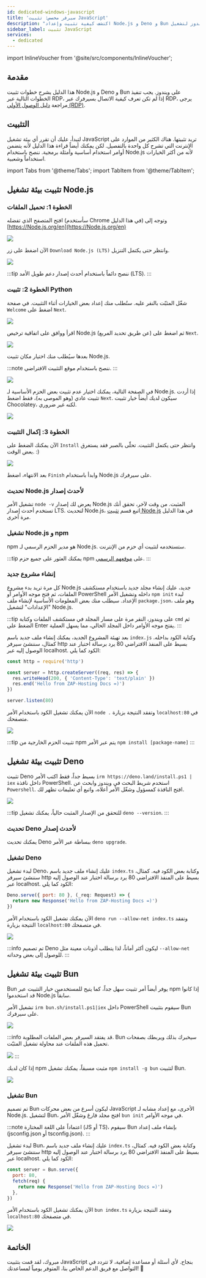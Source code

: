 ```yaml
---
id: dedicated-windows-javascript
title: 'سيرفر مخصص: تثبيت JavaScript'
description: "اكتشف كيفية تثبيت وإعداد Node.js و Deno و Bun على ويندوز لتشغيل JavaScript بكفاءة → تعلّم المزيد الآن"
sidebar_label: تثبيت JavaScript
services:
  - dedicated
---
```


import InlineVoucher from '@site/src/components/InlineVoucher';

## مقدمة

هذا الدليل يشرح خطوات تثبيت Node.js و Deno و Bun على ويندوز. يجب تنفيذ الخطوات التالية عبر RDP، إذا لم تكن تعرف كيفية الاتصال بسيرفرك عبر RDP، يرجى مراجعة [دليل الوصول الأولي (RDP)](vserver-windows-userdp.md).

<InlineVoucher />

## التثبيت

لتبدأ، عليك أن تقرر أي بيئة تشغيل JavaScript تريد تثبيتها. هناك الكثير من الموارد على الإنترنت التي تشرح كل واحدة بالتفصيل. لكن يمكنك أيضاً قراءة هذا الدليل لأنه يتضمن أوامر استخدام أساسية وأمثلة برمجية. ننصح باستخدام Node.js لأنه من أكثر الخيارات استخداماً وشعبية.

import Tabs from '@theme/Tabs';
import TabItem from '@theme/TabItem';

<Tabs>
<TabItem value="Node.js Runtime" label="Node.js" default>

## تثبيت بيئة تشغيل Node.js

### الخطوة 1: تحميل الملفات
افتح المتصفح الذي تفضله (سأستخدم Chrome في هذا الدليل) وتوجه إلى [https://Node.js.org/en](https://Node.js.org/en)

![](https://screensaver01.zap-hosting.com/index.php/s/FXEML6xiCedS7Nq/preview)

الآن اضغط على زر `Download Node.js (LTS)` وانتظر حتى يكتمل التنزيل.

![](https://screensaver01.zap-hosting.com/index.php/s/EwjMejMYykPCQRQ/preview)

:::tip
ننصح دائماً باستخدام أحدث إصدار دعم طويل الأمد (LTS).
:::

### الخطوة 2: تثبيت Python
شغّل المثبّت بالنقر عليه. ستُطلب منك إعداد بعض الخيارات أثناء التثبيت. في صفحة `Welcome` اضغط على `Next`.

![](https://screensaver01.zap-hosting.com/index.php/s/4kZo7AFbMk58c2E/preview)

اقرأ ووافق على اتفاقية ترخيص Node.js (عن طريق تحديد المربع) ثم اضغط على `Next`.

![](https://screensaver01.zap-hosting.com/index.php/s/sDNjGj7fCqHRFGp/preview)

بعدها سيُطلب منك اختيار مكان تثبيت Node.js.

:::note
ننصح باستخدام موقع التثبيت الافتراضي.
:::

![](https://screensaver01.zap-hosting.com/index.php/s/L2wNRLFfEo3H6wn/preview)

في الصفحة التالية، يمكنك اختيار عدم تثبيت بعض الحزم الأساسية لـ Node.js. إذا أردت تثبيت عادي (وهو الموصى به)، فقط اضغط `Next`. سيكون لديك أيضاً خيار تثبيت Chocolatey، لكنه غير ضروري.

![](https://screensaver01.zap-hosting.com/index.php/s/y6ssQbn2psE5sFt/preview)

### الخطوة 3: إكمال التثبيت
الآن يمكنك الضغط على `Install` وانتظر حتى يكتمل التثبيت. تحلّى بالصبر فقد يستغرق بعض الوقت. :)

![](https://screensaver01.zap-hosting.com/index.php/s/Bdr4pfwS2HRoaS2/preview)

بعد الانتهاء، اضغط `Finish` وابدأ باستخدام Node.js على سيرفرك.

### تحديث Node.js لأحدث إصدار

تشغيل الأمر `node -v` يعرض لك إصدار Node.js المثبت. من وقت لآخر، تحقق أنك تستخدم أحدث إصدار LTS. لتحديث Node.js، اتبع قسم [تثبيت Node.js](dedicated-windows-javascript.md) في هذا الدليل مرة أخرى.

### تشغيل Node.js و npm

npm هو مدير الحزم الرسمي لـ Node.js. ستستخدمه لتثبيت أي حزم من الإنترنت.

:::tip
يمكنك العثور على جميع حزم npm على [موقعهم الرسمي](https://www.npmjs.com/).
:::

### إنشاء مشروع جديد

كل مرة تريد بدء مشروع Node.js جديد، عليك إنشاء مجلد جديد باستخدام مستكشف الملفات، ثم فتح موجه الأوامر أو PowerShell داخله وتشغيل الأمر `npm init` لبدء الإعداد. سيطلب منك بعض المعلومات الأساسية لإنشاء ملف `package.json`، وهو ملف "الإعدادات" لتشغيل Node.js.

:::tip
على ويندوز، النقر مرة على مسار المجلد في مستكشف الملفات وكتابة `cmd` ثم الضغط على Enter يفتح موجه الأوامر داخل المجلد الحالي، مما يسهل العملية.
:::

بعد تهيئة المشروع الجديد، يمكنك إنشاء ملف جديد باسم `index.js` وكتابة الكود بداخله. كمثال، سننشئ سيرفر http بسيط على المنفذ الافتراضي 80 يرد برسالة اختبار عند الوصول إليه عبر localhost. الكود كما يلي:

```js
const http = require('http')

const server = http.createServer((req, res) => {
  res.writeHead(200, { 'Content-Type': 'text/plain' })
  res.end('Hello from ZAP-Hosting Docs =)')
})

server.listen(80)
```

الآن يمكنك تشغيل الكود باستخدام الأمر `node .` وتفقد النتيجة بزيارة `localhost:80` في متصفحك.

![](https://screensaver01.zap-hosting.com/index.php/s/kWRi9agrzkWc4rw/preview)

:::tip
تثبيت الحزم الخارجية من npm يتم عبر الأمر `npm install [package-name]`
:::

</TabItem>

<TabItem value="Deno Runtime" label="Deno" default>

## تثبيت بيئة تشغيل Deno

تثبيت Deno بسيط جداً، فقط اكتب الأمر `irm https://deno.land/install.ps1 | iex` داخل نافذة PowerShell. استخدم شريط البحث في ويندوز وابحث عن `Powershell`. افتح النافذة كمسؤول وشغّل الأمر أعلاه، واتبع أي تعليمات تظهر لك.

![](https://screensaver01.zap-hosting.com/index.php/s/jTdDo6c2Kx42o8B/preview)

:::tip
للتحقق من الإصدار المثبت حالياً، يمكنك تشغيل `deno --version`.
:::

### تحديث Deno لأحدث إصدار

يمكنك تحديث Deno ببساطة عبر الأمر `deno upgrade`.

### تشغيل Deno

لبدء تشغيل Deno، عليك إنشاء ملف جديد باسم `index.ts` وكتابة بعض الكود فيه. كمثال، سننشئ سيرفر http بسيط على المنفذ الافتراضي 80 يرد برسالة اختبار عند الوصول إليه عبر localhost. الكود كما يلي:

```js
Deno.serve({ port: 80 }, (_req: Request) => {
  return new Response('Hello from ZAP-Hosting Docs =)')
})
```

الآن يمكنك تشغيل الكود باستخدام الأمر `deno run --allow-net index.ts` وتفقد النتيجة بزيارة `localhost:80` في متصفحك.

![](https://screensaver01.zap-hosting.com/index.php/s/rswYFXWM9D5grpS/preview)

:::info
تم تصميم Deno ليكون أكثر أماناً، لذا يتطلب أذونات معينة مثل `--allow-net` للوصول إلى بعض وحداته.
:::

</TabItem>

<TabItem value="Bun Runtime" label="Bun" default>

## تثبيت بيئة تشغيل Bun

Bun يوفر أيضاً أمر تثبيت سهل جداً، كما يتيح للمستخدمين خيار التثبيت عبر npm إذا كانوا قد استخدموا Node.js سابقاً.

<Tabs>
<TabItem value="command" label="أمر" default>

تشغيل الأمر `irm bun.sh/install.ps1|iex` داخل PowerShell سيقوم بتثبيت Bun على سيرفرك.

![](https://screensaver01.zap-hosting.com/index.php/s/65oooTQRGQPW8DS/preview)

:::info
قد يفتقد السيرفر بعض الملفات المطلوبة. Bun سيخبرك بذلك ويربطك بصفحات تحميل هذه الملفات عند محاولة تشغيل المثبّت.

![](https://screensaver01.zap-hosting.com/index.php/s/kZsc5DF3BAiQ2fF/preview)
:::

</TabItem>
<TabItem value="npm" label="npm">

إذا كان لديك npm مثبت مسبقاً، يمكنك تشغيل `npm install -g bun` لتثبيت Bun.

![](https://screensaver01.zap-hosting.com/index.php/s/cejbBAQdHxkrm2A/preview)

</TabItem>
</Tabs>

### تشغيل Bun

تم تصميم Bun ليكون أسرع من بعض محركات JavaScript الأخرى، مع إعداد مشابه لـ Node.js. لتشغيل Bun، افتح مجلد فارغ وشغّل الأمر `bun init` في موجه الأوامر.

:::note
اعتماداً على اللغة المختارة (JS أو TS)، سيقوم Bun بإنشاء ملف إعداد (jsconfig.json أو tsconfig.json).
:::

لبدء تشغيل Bun، عليك إنشاء ملف جديد باسم `index.ts` وكتابة بعض الكود فيه. كمثال، سننشئ سيرفر http بسيط على المنفذ الافتراضي 80 يرد برسالة اختبار عند الوصول إليه عبر localhost. الكود كما يلي:

```js
const server = Bun.serve({
  port: 80,
  fetch(req) {
    return new Response('Hello from ZAP-Hosting Docs =)')
  },
})
```

الآن يمكنك تشغيل الكود باستخدام الأمر `bun index.ts` وتفقد النتيجة بزيارة `localhost:80` في متصفحك.

![](https://screensaver01.zap-hosting.com/index.php/s/oTco7F65bZbSGP9/preview)

</TabItem>
</Tabs>

## الخاتمة

مبروك، لقد قمت بتثبيت JavaScript بنجاح. لأي أسئلة أو مساعدة إضافية، لا تتردد في التواصل مع فريق الدعم الخاص بنا، المتوفر يومياً لمساعدتك! 🙂




<InlineVoucher />